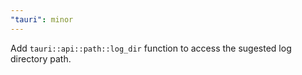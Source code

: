 ```yaml
---
"tauri": minor
---
```


Add `tauri::api::path::log_dir` function to access the sugested log directory path.
